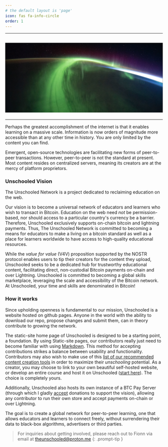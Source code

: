 ```yaml
---
# the default layout is 'page'
icon: fas fa-info-circle
order: 1
---
```


---

## ![The-Aurora-Borealis](/assets/img/Posts/Project-Vision.jpg)

---

Perhaps the greatest accomplishment of the internet is that it enables learning on a massive scale. Information is now orders of magnitude more accessible than at any other time in history. You are only limited by the content you can find.

Emergent, open-source technologies are facilitating new forms of peer-to-peer transactions. However, peer-to-peer is not the standard at present. Most content resides on centralized servers, meaning its creators are at the mercy of platform proprietors.

### Unschooled Vision

The Unschooled Network is a project dedicated to reclaiming education on the web.

Our vision is to become a universal network of educators and learners who wish to transact in Bitcoin. Education on the web need _not_ be permission-based, nor should access to a particular country's currency be a barrier. Therefore, Unschooled exclusively supports on-chain bitcoin and lightning payments. Thus, The Unschooled Network is committed to becoming a means for educators to make a living on a bitcoin standard as well as a place for learners worldwide to have access to high-quality educational resources.

While the _value for value_ (V4V) proposition supported by the NOSTR protocol enables users to tip their creators for the content they upload, Unschooled seeks to be a dedicated hub for trustworthy educational content, facilitating direct, non-custodial Bitcoin payments on-chain and over Lightning. Unschooled is committed to becoming a global skills marketplace, leveraging the scale and accessibility of the Bitcoin network. At Unschooled, your time and skills are denominated in Bitcoin! 

### How it works

Since upholding openness is fundamental to our mission, Unschooled is a website hosted on github pages. Anyone in the world with the ability to download our repo, propose changes and submit them, can in theory contribute to growing the network.

The static-site home page of Unschooled is designed to be a starting point, a foundation. By using Static-site pages, our contributors really just need to become familiar with using [Markdown](https://www.markdownguide.org/cheat-sheet/). This method for accepting contributions strikes a balance between usability and functionality. Contributors may also wish to make use of this [list of our recommended content creation tools](https://theunschoolednetwork.github.io/posts/Useful-Content-Creation-Resources/) in order to maximize their _unschooling_ potential. As a creator, you may choose to link to your own beautiful self-hosted website, or develop an entire course and host it on Unschooled ([start here](https://theunschoolednetwork.github.io/posts/Contributing-to-Unschooled/)). The choice is completely yours.

Additionally, Unschooled also hosts its own instance of a BTC Pay Server (through which I gladly [accept](https://theunschoolednetwork.github.io/posts/Supporting-an-Unschooled-Future-Crowdfund/) donations to support the vision), allowing any contributor to run their own store and accept payments on-chain or over Lightning.

The goal is to create a global network for peer-to-peer learning, one that allows educators and learners to connect freely, without surrendering their data to black-box algorithms, advertisers or third parties.

> For inquiries about getting involved, please reach out to Fionn via email at theunschooled@proton.me
{: .prompt-tip }